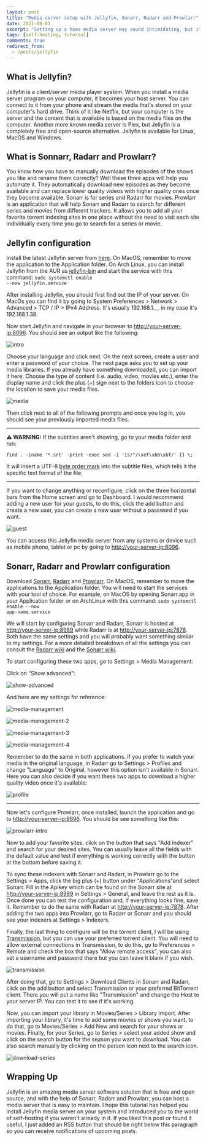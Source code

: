 ```yaml
---
layout: post
title: "Media server setup with Jellyfin, Sonarr, Radarr and Prowlarr"
date: 2021-08-01
excerpt: "Setting up a home media server may sound intimidating, but it doesn’t have to be."
tags: [self-hosting, tutorial]
comments: true
redirect_from:
  - /posts/jellyfin
---
```


## What is Jellyfin?

Jellyfin is a client/server media player system. When you install a media server program on your computer, it becomes your host server. You can connect to it from your phone and stream the media that's stored on your computer's hard drive. Think of it like Netflix, but your computer is the server and the content that is available is based on the media files on the computer. Another more known media server is Plex, but Jellyfin is a completely free and open-source alternative. Jellyfin is available for Linux, MacOS and Windows.

## What is Sonnarr, Radarr and Prowlarr?

You know how you have to manually download the episodes of the shows you like and rename them correctly? Well these three apps will help you automate it. They automatically download new episodes as they become available and can replace lower quality videos with higher quality ones once they become available. Sonarr is for series and Radarr for movies. Prowlarr is an application that will help Sonarr and Radarr to search for different series and movies from different trackers. It allows you to add all your favorite torrent indexing sites in one place without the need to visit each site individually every time you go to search for a series or movie.

## Jellyfin configuration
Install the latest Jellyfin server from [here](https://jellyfin.org/downloads/). On MacOS, remember to move the application to the Application folder. On Arch Linux, you can install Jellyfin from the AUR as [jellyfin-bin](https://aur.archlinux.org/packages/jellyfin-bin/) and start the service with this command: <code>sudo systemctl enable --now  jellyfin.service</code>

After installing Jellyfin, you should first find out the IP of your server. On MacOs you can find it by going to System Preferences > Network > Advanced > TCP / IP > IPv4 Address. It's usually 192.168.1.__ in my case it's 192.168.1.38.

Now start Jellyfin and navigate in your browser to <http://your-server-ip:8096>. You should see an output like the following: 

![intro](https://user-images.githubusercontent.com/34800654/127638294-1a55f7bc-203b-4f1d-8c64-57cea243a151.png)

Choose your language and click next. On the next screen, create a user and enter a password of your choice. The next page asks you to set up your media libraries. If you already have something downloaded, you can import it here. Choose the type of content (i.e. audio, video, movies etc.), enter the display name and click the plus (+) sign next to the folders icon to choose the location to save your media files.

![media](https://user-images.githubusercontent.com/34800654/127638456-629794ac-c89d-4535-b576-0ee052431ef6.png)

Then click next to all of the following prompts and once you log in, you should see your previously imported media files.

---
**⚠ WARNING:** If the subtitles aren't showing, go to your media folder and run:

```
find . -iname '*.srt' -print -exec sed -i '1s/^/\xef\xbb\xbf/' {} \;
```

It will insert a UTF-8 [byte order mark](https://wikiless.org/wiki/Byte_order_mark?lang=en) into the subtitle files, which tells it the specific text format of the file.

---

If you want to change anything or reconfigure, click on the three horizontal bars from the Home screen and go to Dashboard. I would recommend adding a new user for your guests, to do this, click the add button and create a new user, you can create a new user without a password if you want.

![guest](https://user-images.githubusercontent.com/34800654/127638487-ca3fb107-4c39-4874-8915-cd34aefb6723.png)

You can access this Jellyfin media server from any systems or device such as mobile phone, tablet or pc by going to <http://your-server-ip:8096>. 

## Sonarr, Radarr and Prowlarr configuration

Download [Sonarr](https://sonarr.tv/#download), [Radarr](https://radarr.video/#download) and [Prowlarr](https://wiki.servarr.com/prowlarr/installation). On MacOS, remember to move the applications to the Application folder. You will need to start the services with your tool of choice. For example, on MacOS by opening Sonarr.app in your Application folder or on ArchLinux with this command: <code>sudo systemctl enable --now  app-name.service</code>

We will start by configuring Sonarr and Radarr, Sonarr is hosted at <http://your-server-ip:8989> while Radarr is at <http://your-server-ip:7878>. Both have the same settings and you will probably want something similar to my settings. For a more detailed breakdown of all the settings you can consult the [Radarr wiki](https://wiki.servarr.com/radarr/settings) and the [Sonarr wiki](https://wiki.servarr.com/sonarr/settings).

To start configuring these two apps, go to Settings > Media Management:

Click on "Show advanced":

![show-advanced](https://user-images.githubusercontent.com/34800654/127638582-91321adb-44e7-4d6c-a504-faa02325a5bc.png)

And here are my settings for reference:

![media-management](https://user-images.githubusercontent.com/34800654/127642257-f6d2a2d7-36cc-4e73-ae36-9f0863e20838.png)

![media-management-2](https://user-images.githubusercontent.com/34800654/127642314-e494fc8f-15f6-4c97-9f1b-c4788366f12f.png)

![media-management-3](https://user-images.githubusercontent.com/34800654/127642834-74f8c34c-b370-46cf-92c0-4c6ed6e79ba1.png)

![media-management-4](https://user-images.githubusercontent.com/34800654/127642447-6d2e3976-1ce1-41f3-bef7-bb7351077d32.png)

Remember to do the same in both applications. If you prefer to watch your media in the original language, in Radarr go to Settings > Profiles and change "Language" to Original, however this option isn't available in Sonarr. Here you can also decide if you want these two apps to download a higher quality video once it's available:

![profile](https://user-images.githubusercontent.com/34800654/127638683-5eaa844f-578c-4868-bc6b-997d00030b18.png)

<hr>

Now let's configure Prowlarr, once installed, launch the application and go to <http://your-server-ip:9696>. You should be see something like this:

![prowlarr-intro](https://user-images.githubusercontent.com/34800654/127785792-4a61c9f0-97bf-4200-aea0-b7c774e97b1a.png)

Now to add your favorite sites, click on the button that says "Add Indexer" and search for your desired sites. You can usually leave all the fields with the default value and test if everything is working correctly with the button at the bottom before saving it.

To sync these indexers with Sonarr and Radarr, in Prowlarr go to the Settings > Apps, click the big plus (+) button under "Applications"and select Sonarr. Fill in the Apikey which can be found on the Sonarr site at <http://your-server-ip:8989> in Settings > General, and leave the rest as it is. Once done you can test the configuration and, if everything looks fine, save it. Remember to do the same with Radarr at <http://your-server-ip:7878>. After adding the two apps into Prowlarr, go to Radarr or Sonarr and you should see your indexers at Settings > Indexers.

Finally, the last thing to configure will be the torrent client, I will be using [Transmission](https://transmissionbt.com/download/), but you can use your preferred torrent client. You will need to allow external connections in Transmission, to do this, go to Preferences > Remote and check the box that says "Allow remote access", you can also set a username and password there but you can leave it blank if you wish.

![transmission](https://user-images.githubusercontent.com/34800654/127638756-f2ea8112-8171-4db8-ae03-2184a64c1d3e.png)

After doing that, go to Settings > Download Clients in Sonarr and Radarr, click on the add button and select Transmission or your preferred BitTorrent client. There you will put a name like "Transmission" and change the Host to your server IP. You can test it to see if it's working.

Now, you can import your library in Movies/Series > Library Import. After importing your library, it's time to add some movies or shows you want, to do that, go to Movies/Series > Add New and search for your shows or movies. Finally, for your Series, go to Series > select your added show and click on the search button for the season you want to download. You can also search manually by clicking on the person icon next to the search icon.

![download-series](https://user-images.githubusercontent.com/34800654/127644257-55aa3ac6-743b-4d8a-a485-7918313dd5c9.png)

## Wrapping Up

Jellyfin is an amazing media server software solution that is free and open source, and with the help of Sonarr, Radarr and Prowlarr, you can host a media server that is easy to maintain. I hope this tutorial has helped you install Jellyfin media server on your system and introduced you to the world of self-hosting if you weren't already in it. If you liked this post or found it useful, I just added an RSS button that should be right below this paragraph so you can receive notifications of upcoming posts.
